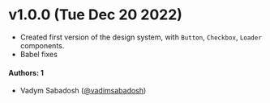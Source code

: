 # v1.0.0 (Tue Dec 20 2022)

- Created first version of the design system, with `Button`, `Checkbox`,
  `Loader` components.
- Babel fixes

#### Authors: 1

- Vadym Sabadosh ([@vadimsabadosh](https://github.com/vadimsabadosh))
